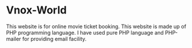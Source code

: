 # Vnox-World
This website is for online movie ticket booking. This website is made up of PHP programming language. I have used pure PHP language and PHP-mailer for providing email facility.
